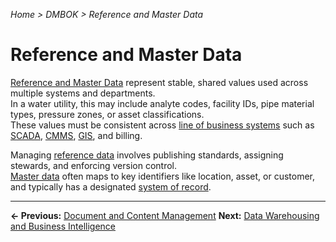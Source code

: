 *Home > DMBOK > Reference and Master Data*

# Reference and Master Data

[Reference and Master Data](../glossary.md#master-data) represent stable, shared values used across multiple systems and departments.  
In a water utility, this may include analyte codes, facility IDs, pipe material types, pressure zones, or asset classifications.  
These values must be consistent across [line of business systems](../glossary.md#line-of-business-system) such as [SCADA](../glossary.md#scada), [CMMS](../glossary.md#cmms), [GIS](../glossary.md#gis), and billing.

Managing [reference data](../glossary.md#reference-data) involves publishing standards, assigning stewards, and enforcing version control.  
[Master data](../glossary.md#master-data) often maps to key identifiers like location, asset, or customer, and typically has a designated [system of record](../glossary.md#system-of-record).


---

**← Previous:** [Document and Content Management](../07_content/index.md)
**Next:** [Data Warehousing and Business Intelligence](../09_warehousing/index.md)
